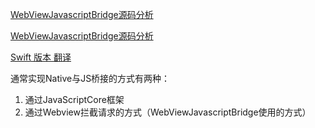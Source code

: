 

[WebViewJavascriptBridge源码分析](https://juejin.cn/post/6921991293002645517#heading-11)

[WebViewJavascriptBridge源码分析](https://link.juejin.cn/?target=https%3A%2F%2Fwww.neroxie.com%2F2021%2F01%2F26%2FWebViewJavascriptBridge%E6%BA%90%E7%A0%81%E5%88%86%E6%9E%90%2F)



[Swift 版本 翻译](https://github.com/YiHuaXie/NNWKWebViewJSBridge)



通常实现Native与JS桥接的方式有两种：

1. 通过JavaScriptCore框架
2. 通过Webview拦截请求的方式（WebViewJavascriptBridge使用的方式）

